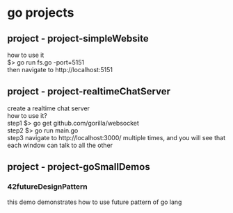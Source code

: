 # go projects

## project  - project-simpleWebsite  
how to use it  
$> go run fs.go -port=5151  
then navigate to http://localhost:5151

## project  - project-realtimeChatServer  
create a realtime chat server  
how to use it?  
step1 $> go get github.com/gorilla/websocket  
step2 $> go run main.go  
step3 navigate to http://localhost:3000/ multiple times, and you will see that each window can talk to all the other  

## project  - project-goSmallDemos  

### 42futureDesignPattern  
this demo demonstrates how to use future pattern of go lang  


